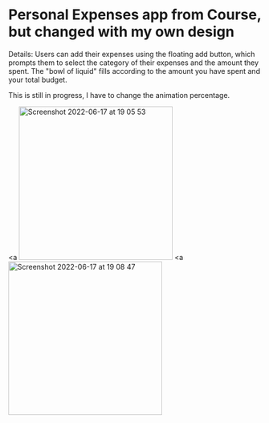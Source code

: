 # Personal Expenses app from Course, but changed with my own design

Details:
Users can add their expenses using the floating add button, which prompts them to select the category of their expenses and the amount they spent. The "bowl of liquid" fills according to the amount you have spent and your total budget.

This is still in progress, I have to change the animation percentage.


<div
     
<a <img width="306" alt="Screenshot 2022-06-17 at 19 05 53" src="https://user-images.githubusercontent.com/59797717/174337102-09f40832-57bc-4565-bbb6-771d6030f105.png">
  </a>
<a <img width="306" alt="Screenshot 2022-06-17 at 19 08 47" src="https://user-images.githubusercontent.com/59797717/174337089-e76fc9d8-6b18-4971-b449-1171235bc00a.png">
 </a>
 </div>
